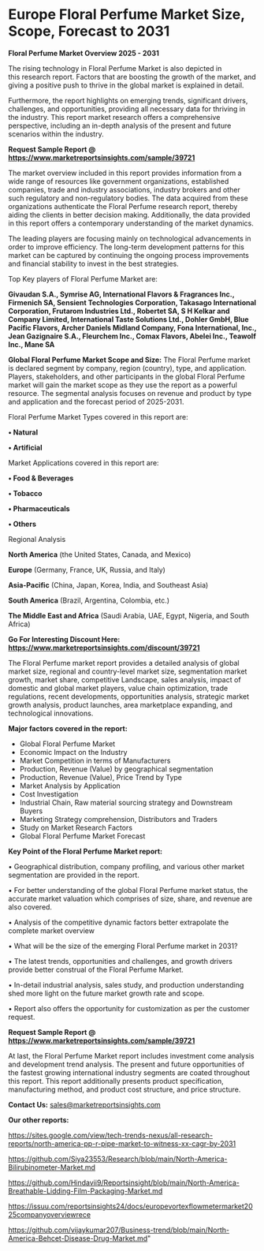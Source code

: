 # Europe Floral Perfume Market Size, Scope, Forecast to 2031

<Strong> Floral Perfume Market Overview 2025 - 2031</strong>

The rising technology in Floral Perfume Market is also depicted in this research report. Factors that are boosting the growth of the market, and giving a positive push to thrive in the global market is explained in detail.

Furthermore, the report highlights on emerging trends, significant drivers, challenges, and opportunities, providing all necessary data for thriving in the industry. This report market research offers a comprehensive perspective, including an in-depth analysis of the present and future scenarios within the industry.

<strong>Request Sample Report @ <a href=https://www.marketreportsinsights.com/sample/39721>https://www.marketreportsinsights.com/sample/39721</a></strong>

The market overview included in this report provides information from a wide range of resources like government organizations, established companies, trade and industry associations, industry brokers and other such regulatory and non-regulatory bodies. The data acquired from these organizations authenticate the Floral Perfume research report, thereby aiding the clients in better decision making. Additionally, the data provided in this report offers a contemporary understanding of the market dynamics.

The leading players are focusing mainly on technological advancements in order to improve efficiency. The long-term development patterns for this market can be captured by continuing the ongoing process improvements and financial stability to invest in the best strategies.

Top Key players of Floral Perfume Market are:

<strong>Givaudan S.A., Symrise AG, International Flavors & Fragrances Inc., Firmenich SA, Sensient Technologies Corporation, Takasago International Corporation, Frutarom Industries Ltd., Robertet SA, S H Kelkar and Company Limited, International Taste Solutions Ltd., Dohler GmbH, Blue Pacific Flavors, Archer Daniels Midland Company, Fona International, Inc., Jean Gazignaire S.A., Fleurchem Inc., Comax Flavors, Abelei Inc., Teawolf Inc., Mane SA</strong>

<strong><b>Global Floral Perfume Market Scope and Size:</b></strong>
The Floral Perfume market is declared segment by company, region (country), type, and application. Players, stakeholders, and other participants in the global Floral Perfume market will gain the market scope as they use the report as a powerful resource. The segmental analysis focuses on revenue and product by type and application and the forecast period of 2025-2031.

Floral Perfume Market Types covered in this report are:

<strong>•  Natural

•  Artificial</strong>

Market Applications covered in this report are:

<strong>•  Food & Beverages

•  Tobacco

•  Pharmaceuticals

•  Others</strong> 

Regional Analysis

<strong>North America</strong> (the United States, Canada, and Mexico)

<strong>Europe</strong> (Germany, France, UK, Russia, and Italy)

<strong>Asia-Pacific</strong> (China, Japan, Korea, India, and Southeast Asia)

<strong>South America</strong> (Brazil, Argentina, Colombia, etc.)

<strong>The Middle East and Africa</strong> (Saudi Arabia, UAE, Egypt, Nigeria, and South Africa)

<strong>Go For Interesting Discount Here: <a href=https://www.marketreportsinsights.com/discount/39721>https://www.marketreportsinsights.com/discount/39721</a></strong>

The Floral Perfume market report provides a detailed analysis of global market size, regional and country-level market size, segmentation market growth, market share, competitive Landscape, sales analysis, impact of domestic and global market players, value chain optimization, trade regulations, recent developments, opportunities analysis, strategic market growth analysis, product launches, area marketplace expanding, and technological innovations.

<strong><b>Major factors covered in the report:</b></strong>
<ul>
  <li>Global Floral Perfume Market </li>
  <li>Economic Impact on the Industry</li>
  <li>Market Competition in terms of Manufacturers</li>
  <li>Production, Revenue (Value) by geographical segmentation</li>
  <li>Production, Revenue (Value), Price Trend by Type</li>
  <li>Market Analysis by Application</li>
  <li>Cost Investigation</li>
  <li>Industrial Chain, Raw material sourcing strategy and Downstream Buyers</li>
  <li>Marketing Strategy comprehension, Distributors and Traders</li>
  <li>Study on Market Research Factors</li>
  <li>Global Floral Perfume Market Forecast</li>
</ul>

<strong><b>Key Point of the Floral Perfume Market report:</b></strong>

• Geographical distribution, company profiling, and various other market segmentation are provided in the report.

• For better understanding of the global Floral Perfume market status, the accurate market valuation which comprises of size, share, and revenue are also covered.

• Analysis of the competitive dynamic factors better extrapolate the complete market overview

• What will be the size of the emerging Floral Perfume market in 2031?

• The latest trends, opportunities and challenges, and growth drivers provide better construal of the Floral Perfume Market.

• In-detail industrial analysis, sales study, and production understanding shed more light on the future market growth rate and scope.

• Report also offers the opportunity for customization as per the customer request.

<strong>Request Sample Report @ <a href=https://www.marketreportsinsights.com/sample/39721>https://www.marketreportsinsights.com/sample/39721</a></strong>

At last, the Floral Perfume Market report includes investment come analysis and development trend analysis. The present and future opportunities of the fastest growing international industry segments are coated throughout this report. This report additionally presents product specification, manufacturing method, and product cost structure, and price structure.

<strong>Contact Us:</strong>
sales@marketreportsinsights.com

<strong>Our other reports:</strong>

<a href=https://sites.google.com/view/tech-trends-nexus/all-research-reports/north-america-pp-r-pipe-market-to-witness-xx-cagr-by-2031>https://sites.google.com/view/tech-trends-nexus/all-research-reports/north-america-pp-r-pipe-market-to-witness-xx-cagr-by-2031</a>

<a href=https://github.com/Siya23553/Research/blob/main/North-America-Bilirubinometer-Market.md>https://github.com/Siya23553/Research/blob/main/North-America-Bilirubinometer-Market.md</a>

<a href=https://github.com/Hindavii9/Reportsinsight/blob/main/North-America-Breathable-Lidding-Film-Packaging-Market.md>https://github.com/Hindavii9/Reportsinsight/blob/main/North-America-Breathable-Lidding-Film-Packaging-Market.md</a>

<a href=https://issuu.com/reportsinsights24/docs/europevortexflowmetermarket2025companyoverviewrece>https://issuu.com/reportsinsights24/docs/europevortexflowmetermarket2025companyoverviewrece</a>

<a href=https://github.com/vijaykumar207/Business-trend/blob/main/North-America-Behcet-Disease-Drug-Market.md>https://github.com/vijaykumar207/Business-trend/blob/main/North-America-Behcet-Disease-Drug-Market.md</a>"
